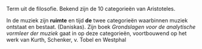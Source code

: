 Term uit de filosofie. Bekend zijn de 10 categorieën van Aristoteles.

In de muziek zijn **ruimte** en tijd **de** twee categorieën waarbinnen muziek ontstaat en bestaat.
(Daniskas). Zijn boek *Grondslagen voor de analytische vormleer der muziek* gaat in op deze categorieën, voortbouwend op het werk van Kurth, Schenker, v. Tobel en Westphal

